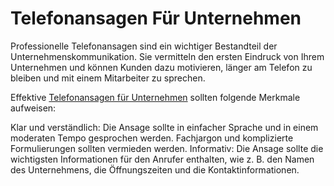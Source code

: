 # Telefonansagen Für Unternehmen
Professionelle Telefonansagen sind ein wichtiger Bestandteil der Unternehmenskommunikation. Sie vermitteln den ersten Eindruck von Ihrem Unternehmen und können Kunden dazu motivieren, länger am Telefon zu bleiben und mit einem Mitarbeiter zu sprechen.

Effektive [Telefonansagen für Unternehmen](https://www.telefonansagen.com/) sollten folgende Merkmale aufweisen:

Klar und verständlich: Die Ansage sollte in einfacher Sprache und in einem moderaten Tempo gesprochen werden. Fachjargon und komplizierte Formulierungen sollten vermieden werden.
Informativ: Die Ansage sollte die wichtigsten Informationen für den Anrufer enthalten, wie z. B. den Namen des Unternehmens, die Öffnungszeiten und die Kontaktinformationen.
